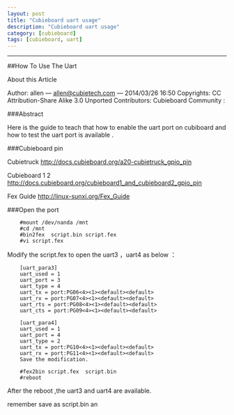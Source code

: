 ```yaml
---
layout: post
title: "Cubieboard uart usage"
description: "Cubieboard uart usage"
category: [cubieboard]
tags: [cubieboard, uart]
---
```


---------------------------------------
##How To Use The Uart

About this Article

Author: allen — allen@cubietech.com — 2014/03/26 16:50
Copyrights: CC Attribution-Share Alike 3.0 Unported
Contributors: Cubieboard Community :

###Abstract

Here is the guide to teach that how to enable the uart port on cubiboard and how to test the uart port is available .

###Cubieboard pin

Cubietruck http://docs.cubieboard.org/a20-cubietruck_gpio_pin

Cubieboard 1 2 http://docs.cubieboard.org/cubieboard1_and_cubieboard2_gpio_pin

Fex Guide http://linux-sunxi.org/Fex_Guide

###Open the port

        #mount /dev/nanda /mnt
        #cd /mnt
        #bin2fex  script.bin script.fex
        #vi script.fex

Modify the script.fex to open the uart3 ，uart4 as below ：

        [uart_para3]
        uart_used = 1
        uart_port = 3
        uart_type = 4
        uart_tx = port:PG06<4><1><default><default>
        uart_rx = port:PG07<4><1><default><default>
        uart_rts = port:PG08<4><1><default><default>
        uart_cts = port:PG09<4><1><default><default>

        [uart_para4]
        uart_used = 1
        uart_port = 4
        uart_type = 2
        uart_tx = port:PG10<4><1><default><default>
        uart_rx = port:PG11<4><1><default><default>
        Save the modification.

        #fex2bin script.fex  script.bin
        #reboot

After the reboot ,the uart3 and uart4 are available.

remember save as script.bin an
